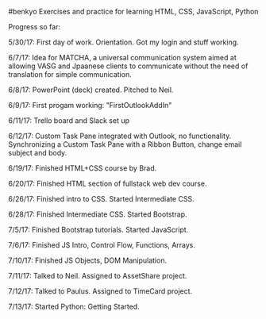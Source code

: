 #benkyo
Exercises and practice for learning HTML, CSS, JavaScript, Python

Progress so far:

5/30/17:
First day of work. Orientation. Got my login and stuff working. 

6/7/17: 
Idea for MATCHA, a universal communication system aimed at allowing VASG and Jpaanese clients to communicate without the need of translation for simple communication. 

6/8/17:
PowerPoint (deck) created. Pitched to Neil. 

6/9/17: 
First progam working: "FirstOutlookAddIn"

6/11/17:
Trello board and Slack set up

6/12/17:
Custom Task Pane integrated with Outlook, no functionality.
Synchronizing a Custom Task Pane with a Ribbon Button, change email subject and body.

6/19/17:
Finished HTML+CSS course by Brad. 

6/20/17:
Finished HTML section of fullstack web dev course.

6/26/17:
Finished intro to CSS. Started Intermediate CSS.

6/28/17: 
Finished Intermediate CSS. Started Bootstrap.

7/5/17:
Finished Bootstrap tutorials. Started JavaScript.

7/6/17:
Finished JS Intro, Control Flow, Functions, Arrays.

7/10/17:
Finished JS Objects, DOM Manipulation.

7/11/17:
Talked to Neil. Assigned to AssetShare project.

7/12/17:
Talked to Paulus. Assigned to TimeCard project.

7/13/17:
Started Python: Getting Started.